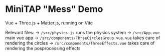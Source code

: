 # MiniTAP "Mess" Demo
Vue + Three.js + Matter.js, running on Vite

Relevant files:
→ `/src/physics.js` runs the physics system
→ `/src/App.vue` main vue app
→ `/src/components/ThreeCirclesGroup.vue.vue` takes care of rendering the circles
→ `/src/components/ThreeEffects.vue` takes care of rendering the posprocessing effects
